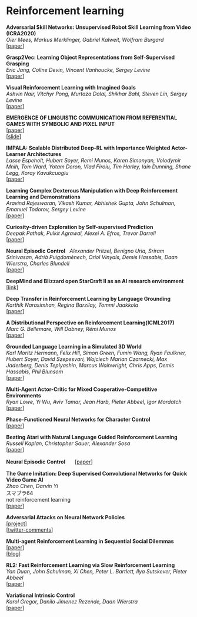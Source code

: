 # Reinforcement learning  
**Adversarial Skill Networks: Unsupervised Robot Skill Learning from Video (ICRA2020)**  
*Oier Mees, Markus Merklinger, Gabriel Kalweit, Wolfram Burgard*  
[[paper](https://arxiv.org/abs/1910.09430)]  

**Grasp2Vec: Learning Object Representations from Self-Supervised Grasping**  
*Eric Jang, Coline Devin, Vincent Vanhoucke, Sergey Levine*  
[[paper](https://arxiv.org/abs/1811.06964)]  

**Visual Reinforcement Learning with Imagined Goals**  
*Ashvin Nair, Vitchyr Pong, Murtaza Dalal, Shikhar Bahl, Steven Lin, Sergey Levine*  
[[paper](https://arxiv.org/abs/1807.04742)]  

**EMERGENCE OF LINGUISTIC COMMUNICATION FROM REFERENTIAL GAMES WITH SYMBOLIC AND PIXEL INPUT**  
[[paper](https://openreview.net/pdf?id=HJGv1Z-AW)]  
[[slide](https://www.slideshare.net/RikuArakawa/iclr2018-emergence-of-linguistic-communication-from-referential-games-with-symbolic-and-pixel-input)]  

**IMPALA: Scalable Distributed Deep-RL with Importance Weighted Actor-Learner Architectures**  
*Lasse Espeholt, Hubert Soyer, Remi Munos, Karen Simonyan, Volodymir Mnih, Tom Ward, Yotam Doron, Vlad Firoiu, Tim Harley, Iain Dunning, Shane Legg, Koray Kavukcuoglu*  
[[paper](https://arxiv.org/abs/1802.01561)]  

**Learning Complex Dexterous Manipulation with Deep Reinforcement Learning and Demonstrations**  
*Aravind Rajeswaran, Vikash Kumar, Abhishek Gupta, John Schulman, Emanuel Todorov, Sergey Levine*  
[[paper](https://arxiv.org/abs/1709.10087)]  

**Curiosity-driven Exploration by Self-supervised Prediction**  
*Deepak Pathak, Pulkit Agrawal, Alexei A. Efros, Trevor Darrell*  
[[paper](https://arxiv.org/abs/1705.05363)]  

**Neural Episodic Control**  
*Alexander Pritzel, Benigno Uria, Sriram Srinivasan, Adrià Puigdomènech, Oriol Vinyals, Demis Hassabis, Daan Wierstra, Charles Blundell*    
[[paper](https://arxiv.org/abs/1703.01988)]  

**DeepMind and Blizzard open StarCraft II as an AI research environment**  
[[link](https://deepmind.com/blog/deepmind-and-blizzard-open-starcraft-ii-ai-research-environment/)]  

**Deep Transfer in Reinforcement Learning by Language Grounding**  
*Karthik Narasimhan, Regina Barzilay, Tommi Jaakkola*  
[[paper](https://arxiv.org/abs/1708.00133)]  

**A Distributional Perspective on Reinforcement Learning(ICML2017)**  
*Marc G. Bellemare, Will Dabney, Rémi Munos*  
[[paper](https://arxiv.org/abs/1707.06887)]  

**Grounded Language Learning in a Simulated 3D World**  
*Karl Moritz Hermann, Felix Hill, Simon Green, Fumin Wang, Ryan Faulkner, Hubert Soyer, David Szepesvari, Wojciech Marian Czarnecki, Max Jaderberg, Denis Teplyashin, Marcus Wainwright, Chris Apps, Demis Hassabis, Phil Blunsom*  
[[paper](https://arxiv.org/abs/1706.06551)]  

**Multi-Agent Actor-Critic for Mixed Cooperative-Competitive Environments**  
*Ryan Lowe, Yi Wu, Aviv Tamar, Jean Harb, Pieter Abbeel, Igor Mordatch*  
[[paper](https://arxiv.org/abs/1706.02275)]  

**Phase-Functioned Neural Networks for Character Control**  
[[paper](http://theorangeduck.com/media/uploads/other_stuff/phasefunction.pdf)]  

**Beating Atari with Natural Language Guided Reinforcement Learning**  
*Russell Kaplan, Christopher Sauer, Alexander Sosa*  
[[paper](https://arxiv.org/abs/1704.05539)]  

**Neural Episodic Control**  　
[[paper](https://arxiv.org/pdf/1703.01988.pdf)]  

**The Game Imitation: Deep Supervised Convolutional Networks for Quick Video Game AI**  
*Zhao Chen, Darvin Yi*  
スマブラ64  
not reinforcement learning  
[[paper](https://arxiv.org/abs/1702.05663)]  

**Adversarial Attacks on Neural Network Policies**  
[[project](http://rll.berkeley.edu/adversarial/)]  
[[twitter-comments](https://twitter.com/icoxfog417/status/830280548853506048)]  

**Multi-agent Reinforcement Learning in Sequential Social Dilemmas**  
[[paper](https://storage.googleapis.com/deepmind-media/papers/multi-agent-rl-in-ssd.pdf)]  
[[blog](https://deepmind.com/blog/understanding-agent-cooperation/)]  

**RL2: Fast Reinforcement Learning via Slow Reinforcement Learning**  
*Yan Duan, John Schulman, Xi Chen, Peter L. Bartlett, Ilya Sutskever, Pieter Abbeel*  
[[paper](https://arxiv.org/abs/1611.02779)]  

**Variational Intrinsic Control**  
*Karol Gregor, Danilo Jimenez Rezende, Daan Wierstra*  
[[paper](https://arxiv.org/abs/1611.07507)]  

